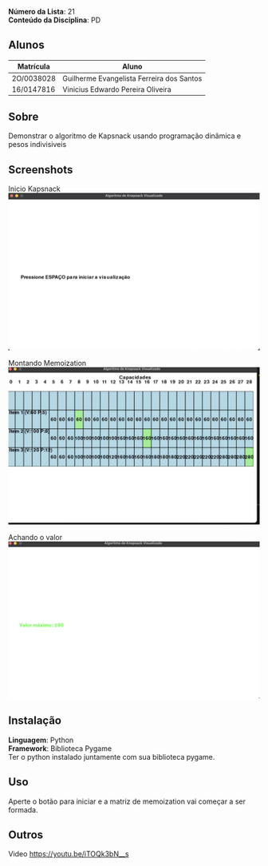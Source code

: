 **Número da Lista**: 21<br>
**Conteúdo da Disciplina**: PD<br>

## Alunos
|Matrícula | Aluno |
| -- | -- |
| 2O/0038028  | Guilherme Evangelista Ferreira dos Santos|
| 16/0147816  |  Vinicius Edwardo Pereira Oliveira |

## Sobre 
Demonstrar o algoritmo de Kapsnack usando programação dinâmica e pesos indivisiveis 

## Screenshots
Inicio Kapsnack
![inicio](./Images/inicioKapsnack.png)

Montando Memoization
![montando](./Images/memoizationKapsnack.png)

Achando o valor 
![valor final](./Images/finalkapsnack.png)
## Instalação 
**Linguagem**: Python<br>
**Framework**: Biblioteca Pygame<br>
Ter o python instalado juntamente com sua biblioteca pygame.

## Uso 
Aperte o botão para iniciar e a matriz de memoization vai começar a ser formada.

## Outros 
Video https://youtu.be/iTOQk3bN__s


